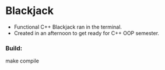 # Blackjack
* Functional C++ Blackjack ran in the terminal. 
* Created in an afternoon to get ready for C++ OOP semester.

### Build:
make compile

